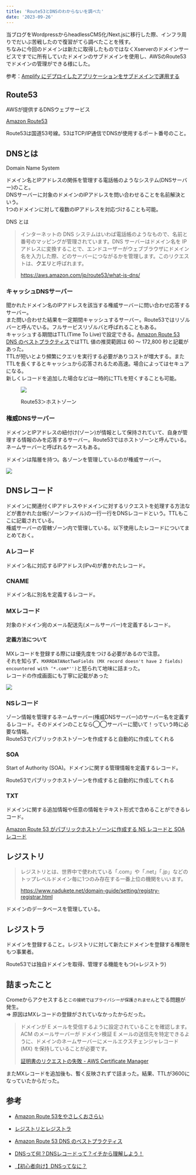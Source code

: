 ```yaml
---
title: 'Route53とDNSのわからないを調べた'
date: '2023-09-26'
---
```


当ブログをWordpressからheadlessCMS化/Next.jsに移行した際、インフラ周りでだいぶ苦戦したので復習がてら調べたことを残す。  
ちなみに今回のドメインは新たに取得したものではなくXserverのドメインサービスですでに所有していたドメインのサブドメインを使用し、AWSのRoute53でドメインの管理ができる様にした。

参考：[Amplify にデプロイしたアプリケーションをサブドメインで運用する](https://qiita.com/aburasoba/items/2c8d992b051e87565951)

## Route53

AWSが提供するDNSウェブサービス

[Amazon Route53](https://aws.amazon.com/jp/route53/)

Route53は国道53号線。53はTCP/IP通信でDNSが使用するポート番号のこと。

## DNSとは

Domain Name System

ドメイン名とIPアドレスの関係を管理する電話帳のようなシステム(DNSサーバー)のこと。  
DNSサーバーに対象のドメインのIPアドレスを問い合わせることを名前解決という。  
1つのドメインに対して複数のIPアドレスを対応づけることも可能。

DNS とは

> インターネットの DNS システムはいわば電話帳のようなもので、名前と番号のマッピングが管理されています。DNS サーバーはドメイン名を IP アドレスに変換することで、エンドユーザーがウェブブラウザにドメイン名を入力した際、どのサーバーにつながるかを管理します。このリクエストは、**クエリ**と呼ばれます。
>
> https://aws.amazon.com/jp/route53/what-is-dns/

### キャッシュDNSサーバー

聞かれたドメイン名のIPアドレスを該当する権威サーバーに問い合わせ応答するサーバー。  
また問い合わせた結果を一定期間キャッシュするサーバー。Route53ではリゾルバーと呼んでいる。フルサービスリゾルバと呼ばれることもある。  
キャッシュする期間はTTL(Time To Live)で設定できる。[Amazon Route 53 DNS のベストプラクティス](https://docs.aws.amazon.com/ja_jp/Route53/latest/DeveloperGuide/best-practices-dns.html)ではTTL 値の推奨範囲は 60 ～ 172,800 秒と記載があった。  
TTLが短いとより頻繁にクエリを実行する必要がありコストが増大する。またTTLを長くするとキャッシュから応答されるため高速。場合によってはセキュアになる。  
新しくレコードを追加した場合などは一時的にTTLを短くすることも可能。

<figure>

![](/images/スクリーンショット-2023-09-26-8.52.25-1024x521.png)

<figcaption>

Route53＞ホストゾーン

</figcaption>

</figure>

### 権威DNSサーバー

ドメインとIPアドレスの紐付け(ゾーン)が情報として保持されていて、自身が管理する情報のみを応答するサーバー。Route53ではホストゾーンと呼んでいる。ネームサーバーと呼ばれるケースもある。

ドメインは階層を持つ。各ゾーンを管理しているのが権威サーバー。

![](/images/名称未設定ファイル.drawio-1-1.png)

## DNSレコード

ドメインに関連付くIPアドレスやドメインに対するリクエストを処理する方法などが書かれた台帳(ゾーンファイル)の一行一行をDNSレコードという。TTLもここに記載されている。  
権威サーバーの管轄ゾーン内で管理している。以下使用したレコードについてまとめておく。

### Aレコード

ドメイン名に対応するIPアドレス(IPv4)が書かれたレコード。

### CNAME

ドメイン名に別名を定義するレコード。

### MXレコード

対象のドメイン宛のメール配送先(メールサーバー)を定義するレコード。

#### 定義方法について

MXレコードを登録する際には優先度をつける必要があるので注意。  
それを知らず、`MXRRDATANotTwoFields (MX record doesn't have 2 fields) encountered with ‘*.com*'')`と怒られて地味に詰まった。  
レコードの作成画面にも丁寧に記載があった

![](/images/スクリーンショット-2023-09-26-23.45.40-1024x658.png)

### NSレコード

ゾーン情報を管理するネームサーバー(権威DNSサーバー)のサーバー名を定義するレコード。そのドメインのことなら◯◯サーバーに聞いて！っていう時に必要な情報。  
Route53でパブリックホストゾーンを作成すると自動的に作成してくれる

### SOA

Start of Authority (SOA)。ドメインに関する管理情報を定義するレコード。

Route53でパブリックホストゾーンを作成すると自動的に作成してくれる

### TXT

ドメインに関する追加情報や任意の情報をテキスト形式で含めることができるレコード。

[Amazon Route 53 がパブリックホストゾーンに作成する NS レコードと SOA レコード](https://docs.aws.amazon.com/ja_jp/Route53/latest/DeveloperGuide/SOA-NSrecords.html)

## レジストリ

> レジストリとは、世界中で使われている「.com」や「.net」「.jp」などのトップレベルドメイン毎に1つのみ存在する一番上位の機関をいいます。
>
> https://www.nadukete.net/domain-guide/setting/registry-registrar.html

ドメインのデータベースを管理している。

## レジストラ

ドメインを登録すること。レジストリに対して新たにドメインを登録する権限をもつ事業者。

Route53では独自ドメインを取得、管理する機能をもつ(=レジストラ)

## 詰まったこと

Cromeからアクセスすると`この接続ではプライバシーが保護されません`とでる問題が発生。  
\=> 原因はMXレコードの登録がされていなかったからだった。

> ドメインが E メールを受信するように設定されていることを確認します。ACM のメールサーバーが ドメイン検証 E メールの送信先を特定できるように、ドメインのネームサーバーにメールエクスチェンジャレコード (MX) を保持していることが必要です。
>
> [証明書のリクエストの失敗 - AWS Certificate Manager](https://docs.aws.amazon.com/ja_jp/acm/latest/userguide/troubleshooting-failed.html)

またMXレコードを追加後も、暫く反映されずで詰まった。結果、TTLが3600になっていたからだった。

## 参考

- [Amazon Route 53をやさしくおさらい](https://speakerdeck.com/minorun365/amazon-route-53woyasasikuosarai)

- [レジストリとレジストラ](https://www.nadukete.net/domain-guide/setting/registry-registrar.html)

- [Amazon Route 53 DNS のベストプラクティス](https://docs.aws.amazon.com/ja_jp/Route53/latest/DeveloperGuide/best-practices-dns.html)

- [DNSって何？DNSレコードって？イチから理解しよう！](https://remacre.jp/column/homepage/8786/)

- [【初心者向け】DNSってなに？](https://blog.serverworks.co.jp/2021/12/14/150225)
